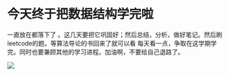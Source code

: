 #  今天终于把数据结构学完啦

一直放在都落下了 。这几天要把它巩固好；然后总结，分析，做好笔记。然后刷leetcode的题。等算法导论的书回来了就可以看 每天看一点，争取在这学期学完。同时也要兼顾其他的学习进程。加油啊，不要给自己退路了。

![](https://timgsa.baidu.com/timg?image&quality=80&size=b9999_10000&sec=1552568503&di=d36d8285b0d3f0dc2f8f453714b77c42&imgtype=jpg&er=1&src=http%3A%2F%2F5b0988e595225.cdn.sohucs.com%2Fimages%2F20180828%2F9c9f8d31a56a444aac7bc3760500ada3.jpeg)

